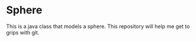 Sphere
====================

This is a java class that models a sphere. This repository will help me get to grips with git.

